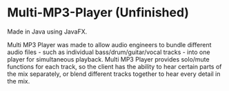 # Multi-MP3-Player (Unfinished)
Made in Java using JavaFX. 

Multi MP3 Player was made to allow audio engineers to bundle different audio files - such as individual bass/drum/guitar/vocal 
tracks - into one player for simultaneous playback. Multi MP3 Player provides solo/mute functions for each track, so the client 
has the ability to hear certain parts of the mix separately, or blend different tracks together to hear every detail in the mix.
